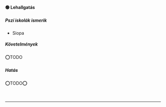 #### 🟢 Lehallgatás

##### Pszí iskolák ismerik

- Siopa

##### Követelmények

⭕TODO

##### Hatás

⭕TODO⭕

<br />

---
